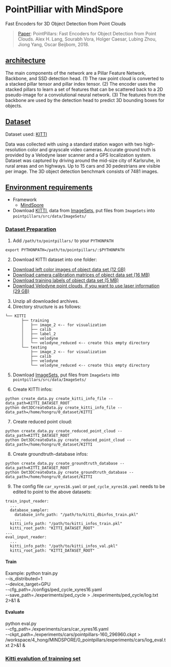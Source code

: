# PointPilliar with MindSpore
Fast Encoders for 3D Object Detection from Point Clouds
> [Paper](https://arxiv.org/abs/1812.05784):  PointPillars: Fast Encoders for Object Detection from Point Clouds.
> Alex H. Lang, Sourabh Vora, Holger Caesar, Lubing Zhou, Jiong Yang, Oscar Beijbom, 2018.

## [architecture](#contents)

The main components of the network are a Pillar Feature Network, Backbone, and SSD detection head.
(1) The raw point cloud is converted to a stacked pillar tensor and pillar index tensor.
(2) The encoder uses the stacked pillars to learn a set of features that can be scattered back to a 2D pseudo-image for a convolutional neural network.
(3) The features from the backbone are used by the detection head to predict 3D bounding boxes for objects.

## [Dataset](#contents)

Dataset used: [KITTI](http://www.cvlibs.net/datasets/kitti/eval_object.php?obj_benchmark=3d)

Data was collected with using a standard station wagon with two high-resolution color and grayscale video cameras.
Accurate ground truth is provided by a Velodyne laser scanner and a GPS localization system.
Dataset was captured by driving around the mid-size city of Karlsruhe, in rural areas and on highways.
Up to 15 cars and 30 pedestrians are visible per image. The 3D object detection benchmark consists of 7481 images.

## [Environment requirements](#contents)
- Framework
    - [MindSpore](https://gitee.com/mindspore/mindspore)
- Download [KITTI](http://www.cvlibs.net/datasets/kitti/eval_object.php?obj_benchmark=3d), data from [ImageSets](https://github.com/traveller59/second.pytorch/tree/master/second/data/ImageSets), put files from `ImageSets` into `pointpillars/src/data/ImageSets/`

### [Dataset Preparation](#contents)
1. Add `/path/to/pointpillars/` to your `PYTHONPATH`

```text
export PYTHONPATH=/path/to/pointpillars/:$PYTHONPATH
```

2. Download KITTI dataset into one folder:
- [Download left color images of object data set (12 GB)](https://s3.eu-central-1.amazonaws.com/avg-kitti/data_object_image_2.zip)
- [Download camera calibration matrices of object data set (16 MB)](https://s3.eu-central-1.amazonaws.com/avg-kitti/data_object_calib.zip)
- [Download training labels of object data set (5 MB)](https://s3.eu-central-1.amazonaws.com/avg-kitti/data_object_label_2.zip)
- [Download Velodyne point clouds, if you want to use laser information (29 GB)](https://s3.eu-central-1.amazonaws.com/avg-kitti/data_object_velodyne.zip)
3. Unzip all downloaded archives.
4. Directory structure is as follows:

```text
└── KITTI
       ├── training
       │   ├── image_2 <-- for visualization
       │   ├── calib
       │   ├── label_2
       │   ├── velodyne
       │   └── velodyne_reduced <-- create this empty directory
       └── testing
           ├── image_2 <-- for visualization
           ├── calib
           ├── velodyne
           └── velodyne_reduced <-- create this empty directory
```

5. Download [ImageSets](https://github.com/traveller59/second.pytorch/tree/master/second/data/ImageSets), put files from `ImageSets` into `pointpillars/src/data/ImageSets/`

6. Create KITTI infos:

```shell
python create_data.py create_kitti_info_file --data_path=KITTI_DATASET_ROOT
python det3DCreateData.py create_kitti_info_file --data_path=/home/hongru/0_dataset/KITTI 
```

7. Create reduced point cloud:

```shell
python create_data.py create_reduced_point_cloud --data_path=KITTI_DATASET_ROOT
python Det3DCreateData.py create_reduced_point_cloud --data_path=/home/hongru/0_dataset/KITTI
```

8. Create groundtruth-database infos:

```shell
python create_data.py create_groundtruth_database --data_path=KITTI_DATASET_ROOT
python Det3DCreateData.py create_groundtruth_database --data_path=/home/hongru/0_dataset/KITTI
```

9. The config file `car_xyres16.yaml` or `ped_cycle_xyres16.yaml` needs to be edited to point to the above datasets:

```text
train_input_reader:
  ...
  database_sampler:
    database_info_path: "/path/to/kitti_dbinfos_train.pkl"
    ...
  kitti_info_path: "/path/to/kitti_infos_train.pkl"
  kitti_root_path: "KITTI_DATASET_ROOT"
...
eval_input_reader:
  ...
  kitti_info_path: "/path/to/kitti_infos_val.pkl"
  kitti_root_path: "KITTI_DATASET_ROOT"
```

#### Train
Example:
python train.py \
  --is_distributed=1 \
  --device_target=GPU \
  --cfg_path=./configs/ped_cycle_xyres16.yaml \
  --save_path=./experiments/ped_cycle > ./experiments/ped_cycle/log.txt 2>&1 &
  
 #### Evaluate
 python eval.py \
  --cfg_path=./experiments/cars/car_xyres16.yaml \
  --ckpt_path=./experiments/cars/pointpillars-160_296960.ckpt > /workspace/4_hong/MINDSPORE/0_pointpillars/experiments/cars/log_eval.txt 2>&1 &
 
 ### [Kitti evalution of trainning set](#contents)
 
